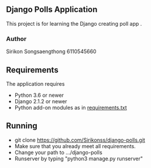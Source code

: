 ## Django Polls Application
 This project is for learning the Django creating poll app .

 ### Author
 Sirikon Songsaengthong 6110545660


 ## Requirements

 The application requires
 * Python 3.6 or newer
 * Django 2.1.2 or newer
 * Python add-on modules as in [requirements.txt](requirements.txt)

 ## Running
 - git clone https://github.com/Sirikonss/django-polls.git
 - Make sure that you already meet all requirements.
 - Change your path to .../django-polls
 - Runserver by typing "python3 manage.py runserver"



